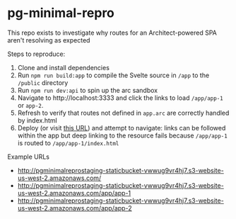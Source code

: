 # pg-minimal-repro

This repo exists to investigate why routes for an Architect-powered SPA aren't resolving as expected

Steps to reproduce:
1. Clone and install dependencies
1. Run `npm run build:app` to compile the Svelte source in `/app` to the `/public` directory
1. Run `npm run dev:api` to spin up the arc sandbox
1. Navigate to http://localhost:3333 and click the links to load `/app/app-1` or `app-2`. 
1. Refresh to verify that routes not defined in `app.arc` are correctly handled by index.html
1. Deploy (or visit [this URL](http://pgminimalreprostaging-staticbucket-vwwug9vr4hj7.s3-website-us-west-2.amazonaws.com)) and attempt to navigate: links can be followed within the app but deep linking to the resource fails because `/app/app-1` is routed to `/app/app-1/index.html`

Example URLs
- http://pgminimalreprostaging-staticbucket-vwwug9vr4hj7.s3-website-us-west-2.amazonaws.com/
- http://pgminimalreprostaging-staticbucket-vwwug9vr4hj7.s3-website-us-west-2.amazonaws.com/app/app-1
- http://pgminimalreprostaging-staticbucket-vwwug9vr4hj7.s3-website-us-west-2.amazonaws.com/app/app-2
